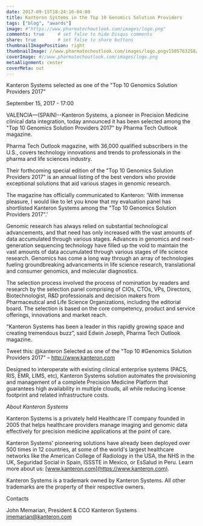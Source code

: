 ```yaml
---
date: 2017-09-15T18:24:16-04:00
title: Kanteron Systems in the Top 10 Genomics Solution Providers
tags: ["blog", "awards"]
image: #"https://www.pharmatechoutlook.com/images/logo.png"
comments: true     # set false to hide Disqus comments
share: true        # set false to share buttons
thumbnailImagePosition: right
thumbnailImage: //www.pharmatechoutlook.com/images/logo.pngv1505763258/GCP_badge_A_01_1x_wbbp1z.png
coverImage: #//www.pharmatechoutlook.com/images/logo.png
metaAlignment: center
coverMeta: out
---
```


Kanteron Systems selected as one of the "Top 10 Genomics Solution Providers 2017"

<!--more-->

September 15, 2017 - 17:00

VALENCIA—(SPAIN)--Kanteron Systems, a pioneer in Precision Medicine clinical data integration, today announced it has been selected among the "Top 10 Genomics Solution Providers 2017" by Pharma Tech Outlook magazine.

Pharma Tech Outlook magazine, with 36,000 qualified subscribers in the U.S., covers technology innovations and trends to professionals in the pharma and life sciences industry. 

Their forthcoming special edition of the "Top 10 Genomics Solution Providers 2017" is an annual listing of the best vendors who provide exceptional solutions that aid various stages in genomic research.

The magazine has officially communicated to Kanteron: 'With immense pleasure, I would like to let you know that my evaluation panel has shortlisted Kanteron Systems among the "Top 10 Genomics Solution Providers 2017".'

Genomic research has always relied on substantial technological advancements, and that need has only increased with the vast amounts of data accumulated through various stages. Advances in genomics and next-generation sequencing technology have filled up the void to maintain the vast amounts of data accumulated through various stages of life science research. Genomics has come a long way through an array of technologies fueling groundbreaking advancements in life science research, translational and consumer genomics, and molecular diagnostics.

The selection process involved the process of nomination by readers and research by the selection panel comprising of CIOs, CTOs, VPs, Directors, Biotechnologist, R&D professionals and decision makers from Pharmaceutical and Life Science Organizations,  including the editorial board. The selection is based on the core competency, product and service offerings, innovations and market reach.

“Kanteron Systems has been a leader in this rapidly growing space and creating tremendous buzz”, said Edwin Joseph, Pharma Tech Outlook magazine. 

Tweet this: @kanteron Selected as one of the "Top 10 #Genomics Solution Providers 2017" – http://www.kanteron.com

Designed to interoperate with existing clinical enterprise systems (PACS, RIS, EMR, LIMS, etc), Kanteron Systems solution automates the provisioning and management of a complete Precision Medicine Platform that guarantees high availability in multiple clouds, all while reducing license footprint and related infrastructure costs.

*About Kanteron Systems*

Kanteron Systems is a privately held Healthcare IT company founded in 2005 that helps healthcare providers manage imaging and genomic data effectively for precision medicine applications at the point of care.

Kanteron Systems' pioneering solutions have already been deployed over 500 times in 12 countries, at some of the world's largest healthcare networks like the American College of Radiology in the USA, the NHS in the UK, Seguridad Social in Spain, ISSSTE in Mexico, or EsSalud in Peru. Learn more about us: [www.kanteron.com](https://www.kanteron.com).


Kanteron Systems is a trademark owned by Kanteron Systems. All other trademarks are the property of their respective owners.

Contacts

John Memarian, President & CCO
Kanteron Systems
jmemarian@kanteron.com